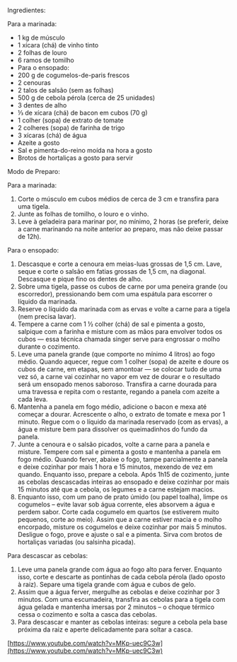 
Ingredientes:

Para a marinada:
- 1 kg de músculo
- 1 xícara (chá) de vinho tinto
- 2 folhas de louro
- 6 ramos de tomilho
- Para o ensopado:
- 200 g de cogumelos-de-paris frescos
- 2 cenouras
- 2 talos de salsão (sem as folhas)
- 500 g de cebola pérola (cerca de 25 unidades)
- 3 dentes de alho
- ⅓ de xícara (chá) de bacon em cubos (70 g)
- 1 colher (sopa) de extrato de tomate
- 2 colheres (sopa) de farinha de trigo
- 3 xícaras (chá) de água
- Azeite a gosto
- Sal e pimenta-do-reino moída na hora a gosto
- Brotos de hortaliças a gosto para servir

Modo de Preparo:

Para a marinada:
1. Corte o músculo em cubos médios de cerca de 3 cm e transfira para uma tigela.
2. Junte as folhas de tomilho, o louro e o vinho.
3. Leve à geladeira para marinar por, no mínimo, 2 horas (se preferir, deixe a carne marinando na noite anterior ao preparo, mas não deixe passar de 12h).

Para o ensopado:
1. Descasque e corte a cenoura em meias-luas grossas de 1,5 cm. Lave, seque e corte o salsão em fatias grossas de 1,5 cm, na diagonal. Descasque e pique fino os dentes de alho.
2. Sobre uma tigela, passe os cubos de carne por uma peneira grande (ou escorredor), pressionando bem com uma espátula para escorrer o líquido da marinada.
3. Reserve o líquido da marinada com as ervas e volte a carne para a tigela (nem precisa lavar).
4. Tempere a carne com 1 ½ colher (chá) de sal e pimenta a gosto, salpique com a farinha e misture com as mãos para envolver todos os cubos — essa técnica chamada singer serve para engrossar o molho durante o cozimento.
5. Leve uma panela grande (que comporte no mínimo 4 litros) ao fogo médio. Quando aquecer, regue com 1 colher (sopa) de azeite e doure os cubos de carne, em etapas, sem amontoar — se colocar tudo de uma vez só, a carne vai cozinhar no vapor em vez de dourar e o resultado será um ensopado menos saboroso. Transfira a carne dourada para uma travessa e repita com o restante, regando a panela com azeite a cada leva.
6. Mantenha a panela em fogo médio, adicione o bacon e mexa até começar a dourar. Acrescente o alho, o extrato de tomate e mexa por 1 minuto. Regue com o o líquido da marinada reservado (com as ervas), a água e misture bem para dissolver os queimadinhos do fundo da panela.
7. Junte a cenoura e o salsão picados, volte a carne para a panela e misture. Tempere com sal e pimenta a gosto e mantenha a panela em fogo médio. Quando ferver, abaixe o fogo, tampe parcialmente a panela e deixe cozinhar por mais 1 hora e 15 minutos, mexendo de vez em quando. Enquanto isso, prepare a cebola. Após 1h15 de cozimento, junte as cebolas descascadas inteiras ao ensopado e deixe cozinhar por mais 15 minutos até que a cebola, os legumes e a carne estejam macios.
8. Enquanto isso, com um pano de prato úmido (ou papel toalha), limpe os cogumelos – evite lavar sob água corrente, eles absorvem a água e perdem sabor. Corte cada cogumelo em quartos (se estiverem muito pequenos, corte ao meio). Assim que a carne estiver macia e o molho encorpado, misture os cogumelos e deixe cozinhar por mais 5 minutos. Desligue o fogo, prove e ajuste o sal e a pimenta. Sirva com brotos de hortaliças variadas (ou salsinha picada).

Para descascar as cebolas:
1. Leve uma panela grande com água ao fogo alto para ferver. Enquanto isso, corte e descarte as pontinhas de cada cebola pérola (lado oposto à raiz). Separe uma tigela grande com água e cubos de gelo.
2. Assim que a água ferver, mergulhe as cebolas e deixe cozinhar por 3 minutos. Com uma escumadeira, transfira as cebolas para a tigela com água gelada e mantenha imersas por 2 minutos – o choque térmico cessa o cozimento e solta a casca das cebolas.
3. Para descascar e manter as cebolas inteiras: segure a cebola pela base próxima da raiz e aperte delicadamente para soltar a casca.

[https://www.youtube.com/watch?v=MKp-uec9C3w](https://www.youtube.com/watch?v=MKp-uec9C3w)
